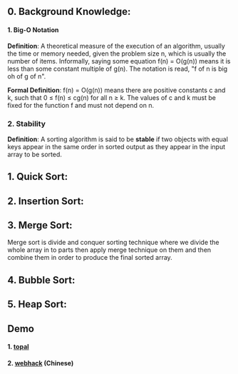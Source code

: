 ## 0. Background Knowledge:

#### 1. Big-O Notation
**Definition**: A theoretical measure of the execution of an algorithm, usually the time or memory needed, given the problem size n, which is usually the number of items. Informally, saying some equation f(n) = O(g(n)) means it is less than some constant multiple of g(n). The notation is read, "f of n is big oh of g of n".

**Formal Definition**: f(n) = O(g(n)) means there are positive constants c and k, such that 0 ≤ f(n) ≤ cg(n) for all n ≥ k. The values of c and k must be fixed for the function f and must not depend on n.

### 2. Stability
**Definition**: A sorting algorithm is said to be **stable** if two objects with equal keys appear in the same order in sorted output as they appear in the input array to be sorted.

## 1. Quick Sort:
## 2. Insertion Sort: 
## 3. Merge Sort: 
Merge sort is divide and conquer sorting technique where we divide the whole array in to parts then apply merge technique on them and then combine them in order to produce the final sorted array. 
## 4. Bubble Sort:
## 5. Heap Sort:





## Demo
#### 1. [topal](https://www.toptal.com/developers/sorting-algorithms)
#### 2. [webhack](http://www.webhek.com/post/comparison-sort.html) (Chinese)
